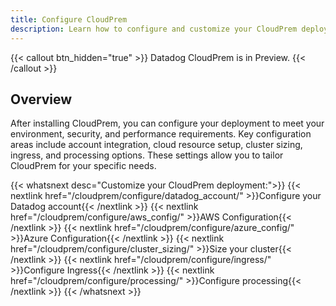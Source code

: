 ```yaml
---
title: Configure CloudPrem
description: Learn how to configure and customize your CloudPrem deployment for optimal performance and security
---
```


{{< callout btn_hidden="true" >}}
  Datadog CloudPrem is in Preview.
{{< /callout >}}

## Overview

After installing CloudPrem, you can configure your deployment to meet your environment, security, and performance requirements. Key configuration areas include account integration, cloud resource setup, cluster sizing, ingress, and processing options. These settings allow you to tailor CloudPrem for your specific needs.

{{< whatsnext desc="Customize your CloudPrem deployment:">}}
   {{< nextlink href="/cloudprem/configure/datadog_account/" >}}Configure your Datadog account{{< /nextlink >}}
   {{< nextlink href="/cloudprem/configure/aws_config/" >}}AWS Configuration{{< /nextlink >}}
   {{< nextlink href="/cloudprem/configure/azure_config/" >}}Azure Configuration{{< /nextlink >}}
   {{< nextlink href="/cloudprem/configure/cluster_sizing/" >}}Size your cluster{{< /nextlink >}}
   {{< nextlink href="/cloudprem/configure/ingress/" >}}Configure Ingress{{< /nextlink >}}
   {{< nextlink href="/cloudprem/configure/processing/" >}}Configure processing{{< /nextlink >}}
{{< /whatsnext >}}
